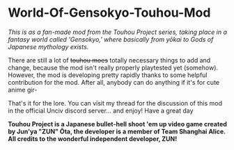 # World-Of-Gensokyo-Touhou-Mod
*This is as a fan-made mod from the Touhou Project series, taking place in a fantasy world called 'Gensokyo,' where basically from yōkai to Gods of Japanese mythology exists.*

There are still a lot of ~~touhou moes~~ totally necessary things to add and change, because the mod isn't really properly playtested yet (somehow). However, the mod is developing pretty rapidly thanks to some helpful contribution for the mod. After all, anybody can do anything if it's for cute anime gir-

That's it for the lore. You can visit my thread for the discussion of this mod in the official Unciv discord server... and enjoy!
Have a great day

**Touhou Project is a Japanese bullet-hell shoot 'em up video game created by Jun'ya "ZUN" Ōta, the developer is a member of Team Shanghai Alice. All credits to the wonderful independent developer, ZUN!**
